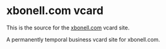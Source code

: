 xbonell.com vcard
=================

This is the source for the [xbonell.com](http://xbonell.com) vcard site.

A permanently temporal business vcard site for xbonell.com.


